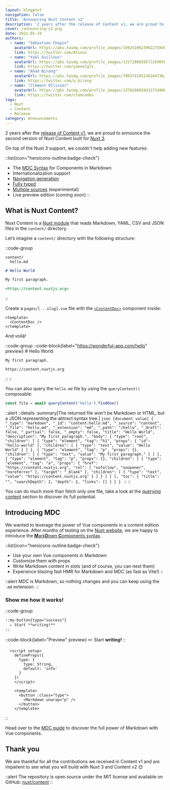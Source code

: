 ```yaml
---
layout: blogpost
navigation: false
title: 'Announcing Nuxt Content v2'
description: '2 years after the release of Content v1, we are proud to announce the second version of Nuxt Content built for Nuxt 3.'
cover: /announcing-v2.png
date: 2022-05-19
authors:
  - name: "Sébastien Chopin"
    avatarUrl: https://pbs.twimg.com/profile_images/1042510623962275840/1Iw_Mvud_400x400.jpg
    link: https://twitter.com/Atinux
  - name: "Yaël Guilloux"
    avatarUrl: https://pbs.twimg.com/profile_images/1227208659572269056/Yo6GUjZw_400x400.jpg
    link: https://twitter.com/yaeeelglx
  - name: "Ahad Birang"
    avatarUrl: https://pbs.twimg.com/profile_images/780374165136244736/x5HfdWA1_400x400.jpg
    link: https://twitter.com/a_birang
  - name: "Clément Ollivier" 
    avatarUrl: https://pbs.twimg.com/profile_images/1370286658432724996/ZMSDzzIi_400x400.jpg
    link: https://twitter.com/clemcodes
tags:
  - Nuxt
  - Content
  - Release
category: Announcements
---
```


2 years after the [release of Content v1](https://github.com/nuxt/content/releases/tag/v1.0.0), we are proud to announce the second version of Nuxt Content built for [Nuxt 3](https://v3.nuxtjs.org).

On top of the Nuxt 3 support, we couldn't help adding new features:

::list{icon="heroicons-outline:badge-check"}
- The [MDC Syntax](/guide/writing/mdc) for Components in Markdown
- Internationalization support
- [Navigation generation](/guide/displaying/navigation)
- [Fully typed](/guide/displaying/typescript)
- [Multiple sources](/api/configuration#sources) (experimental)
- Live preview edition (coming soon)
::

## What is Nuxt Content?

Nuxt Content is a [Nuxt module](https://v3.nuxtjs.org/guide/features/modules) that reads Markdown, YAML, CSV and JSON files in the `content/` directory.

Let’s imagine a `content/` directory with the following structure:

::code-group
  ```[Directory Structure]
  content/
    hello.md
  ```
  ```md [hello.md]
  # Hello World

  My first paragraph.

  <https://content.nuxtjs.org>
  ```
::

Create a `pages/[...slug].vue` file with the [`<ContentDoc>`](/guide/displaying/rendering) component inside:

```vue [pages/[...slug].vue]
<template>
  <ContentDoc />
</template>
```

And voilà!

::code-group
  ::code-block{label="https://wonderful-app.com/hello" preview}
    # Hello World

    My first paragraph.

    https://content.nuxtjs.org
  ::
::

You can also query the `hello.md` file by using the `queryContent()` composable:

```ts
const file = await queryContent('hello').findOne()
```

::alert
  ::details
    :summary[The returned file won't be Markdown or HTML, but a JSON representing the abtract syntax tree.]
    ```json [document value]
    {
      "_type": "markdown",
      "_id": "content:hello.md",
      "_source": "content",
      "_file": "hello.md",
      "_extension": "md",
      "_path": "/hello",
      "_draft": false,
      "_partial": false,
      "_empty": false,
      "title": "Hello World",
      "description": "My first paragraph.",
      "body": {
        "type": "root",
        "children": [
          {
            "type": "element",
            "tag": "h1",
            "props": {
              "id": "hello-world"
            },
            "children": [
              {
                "type": "text",
                "value": "Hello World"
              }
            ]
          },
          {
            "type": "element",
            "tag": "p",
            "props": {},
            "children": [
              {
                "type": "text",
                "value": "My first paragraph."
              }
            ]
          },
          {
            "type": "element",
            "tag": "p",
            "props": {},
            "children": [
              {
                "type": "element",
                "tag": "a",
                "props": {
                  "href": "https://content.nuxtjs.org",
                  "rel": [
                    "nofollow",
                    "noopener",
                    "noreferrer"
                  ],
                  "target": "_blank"
                },
                "children": [
                  {
                    "type": "text",
                    "value": "https://content.nuxtjs.org"
                  }
                ]
              }
            ]
          }
        ],
        "toc": {
          "title": "",
          "searchDepth": 2,
          "depth": 2,
          "links": []
        }
      }
    }
    ```
  ::
::

You can do much more than fetch only one file, take a look at the [querying content](/guide/displaying/querying) section to discover its full potential.

## Introducing MDC

We wanted to leverage the power of Vue components in a content edition experience. After months of testing on the [Nuxt website](https://nuxtjs.org), we are happy to introduce the [**M**ark**D**own **C**omponents syntax](/guide/writing/mdc).

::list{icon="heroicons-outline:badge-check"}

- Use your own Vue components in Markdown
- Customize them with props
- Write Markdown content in slots (and of course, you can nest them)
- Experience blazing fast HMR for Markdown and MDC (as fast as Vite!)
::

::alert
MDC is Markdown, so nothing changes and you can keep using the `.md` extension.
::

### Show me how it works!

::code-group

  ```md [content/index.md]
  ::my-button{type="success"}
    ✏️ Start **writing!**
  ::
  ```

  ::code-block{label="Preview" preview}
    <MyButton type="success">✏️ Start <strong>writing!</strong></MyButton>
  ::

  ```vue [components/MyButton.vue]
    <script setup>
      defineProps({
        type: {
          type: String,
          default: 'info'
        }
      })
      </script>

      <template>
        <button :class="type">
          <Markdown unwrap="p" />
        </button>
      </template>
  ```

::

Head over to the [MDC guide](/guide/writing/mdc) to discover the full power of Markdown with Vue components.

## Thank you

We are thankful for all the contributions we received in Content v1 and are impatient to see what you will build with Nuxt 3 and Content v2 :blush:

::alert
The repository is open source under the MIT license and available on GitHub: [nuxt/content](https://github.com/nuxt/content)
::
